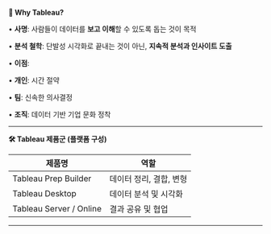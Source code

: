 
**📌 Why Tableau?**

•	**사명**: 사람들이 데이터를 **보고 이해**할 수 있도록 돕는 것이 목적

•	**분석 철학**: 단발성 시각화로 끝내는 것이 아닌, **지속적 분석과 인사이트 도출**

•	**이점**:

•	**개인**: 시간 절약

•	**팀**: 신속한 의사결정

•	**조직**: 데이터 기반 기업 문화 정착

---

**🛠️ Tableau 제품군 (플랫폼 구성)**

| **제품명** | **역할** |
| --- | --- |
| Tableau Prep Builder | 데이터 정리, 결합, 변형 |
| Tableau Desktop | 데이터 분석 및 시각화 |
| Tableau Server / Online | 결과 공유 및 협업 |

---
